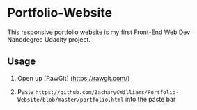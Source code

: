# Portfolio-Website

This responsive portfolio website is my first Front-End Web Dev Nanodegree Udacity project.

## Usage

1. Open up [RawGit] (https://rawgit.com/)

2. Paste `https://github.com/ZacharyCWilliams/Portfolio-Website/blob/master/portfolio.html` into the paste bar

